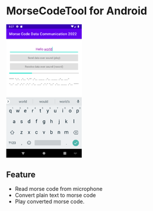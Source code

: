 # MorseCodeTool for Android

<img src="/image/screenshot.png" width="40%" height="40%"/>

## Feature

-   Read morse code from microphone
-   Convert plain text to morse code
-   Play converted morse code.
